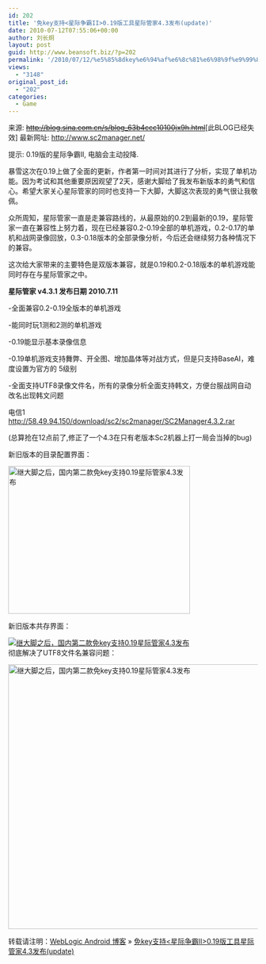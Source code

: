 ```yaml
---
id: 202
title: '免key支持<星际争霸II>0.19版工具星际管家4.3发布(update)'
date: 2010-07-12T07:55:06+00:00
author: 刘长炯
layout: post
guid: http://www.beansoft.biz/?p=202
permalink: '/2010/07/12/%e5%85%8dkey%e6%94%af%e6%8c%81%e6%98%9f%e9%99%85%e4%ba%89%e9%9c%b8ii0-19%e7%89%88%e5%b7%a5%e5%85%b7%e6%98%9f%e9%99%85%e7%ae%a1%e5%ae%b64-3%e5%8f%91%e5%b8%83/'
views:
  - "3148"
original_post_id:
  - "202"
categories:
  - Game
---
```

来源: [<strike>http://blog.sina.com.cn/s/blog_63b4ccc10100jx9h.html</strike>](http://blog.sina.com.cn/s/blog_63b4ccc10100jx9h.html "http://blog.sina.com.cn/s/blog_63b4ccc10100jx9h.html")[此BLOG已经失效] 最新网址: <http://www.sc2manager.net/>

提示: 0.19版的星际争霸II, 电脑会主动投降.

暴雪这次在0.19上做了全面的更新，作者第一时间对其进行了分析，实现了单机功能。因为考试和其他重要原因观望了2天，感谢大脚给了我发布新版本的勇气和信心。希望大家关心星际管家的同时也支持一下大脚，大脚这次表现的勇气很让我敬佩。

众所周知，星际管家一直是走兼容路线的，从最原始的0.2到最新的0.19，星际管家一直在兼容性上努力着，现在已经兼容0.2-0.19全部的单机游戏，0.2-0.17的单机和战网录像回放，0.3-0.18版本的全部录像分析，今后还会继续努力各种情况下的兼容。

这次给大家带来的主要特色是双版本兼容，就是0.19和0.2-0.18版本的单机游戏能同时存在与星际管家之中。

**星际管家 v4.3.1 发布日期 2010.7.11**

-全面兼容0.2-0.19全版本的单机游戏

-能同时玩1测和2测的单机游戏

-0.19能显示基本录像信息

-0.19单机游戏支持舞弊、开全图、增加晶体等对战方式，但是只支持BaseAI，难度设置为官方的 5级别

-全面支持UTF8录像文件名，所有的录像分析全面支持韩文，方便台服战网自动改名出现韩文问题

电信1   
<http://58.49.94.150/download/sc2/sc2manager/SC2Manager4.3.2.rar>

(总算抢在12点前了,修正了一个4.3在只有老版本Sc2机器上打一局会当掉的bug)

新旧版本的目录配置界面：

[<img title="继大脚之后，国内第二款免key支持0.19星际管家4.3发布" height="298" alt="继大脚之后，国内第二款免key支持0.19星际管家4.3发布" src="http://static2.photo.sina.com.cn/middle/63b4ccc1x8b1ac3fdd071&690" width="367" />](http://photo.blog.sina.com.cn/showpic.html#blogid=63b4ccc10100jx9h&url=http://static2.photo.sina.com.cn/orignal/63b4ccc1x8b1ac3fdd071)

新旧版本共存界面：

[![继大脚之后，国内第二款免key支持0.19星际管家4.3发布](http://static6.photo.sina.com.cn/middle/63b4ccc1x8b1abd1c3d85&690 "继大脚之后，国内第二款免key支持0.19星际管家4.3发布")](http://photo.blog.sina.com.cn/showpic.html#blogid=63b4ccc10100jx9h&url=http://static6.photo.sina.com.cn/orignal/63b4ccc1x8b1abd1c3d85)   
彻底解决了UTF8文件名兼容问题：

[<img title="继大脚之后，国内第二款免key支持0.19星际管家4.3发布" height="534" alt="继大脚之后，国内第二款免key支持0.19星际管家4.3发布" src="http://static9.photo.sina.com.cn/middle/63b4ccc1x8b1c0cf03ad8&690" width="690" />](http://photo.blog.sina.com.cn/showpic.html#blogid=63b4ccc10100jx9h&url=http://static9.photo.sina.com.cn/orignal/63b4ccc1x8b1c0cf03ad8)

转载请注明：[WebLogic Android 博客](http://www.beansoft.biz) &raquo; [免key支持<星际争霸II>0.19版工具星际管家4.3发布(update)](http://www.beansoft.biz/2010/07/12/%e5%85%8dkey%e6%94%af%e6%8c%81%e6%98%9f%e9%99%85%e4%ba%89%e9%9c%b8ii0-19%e7%89%88%e5%b7%a5%e5%85%b7%e6%98%9f%e9%99%85%e7%ae%a1%e5%ae%b64-3%e5%8f%91%e5%b8%83/)